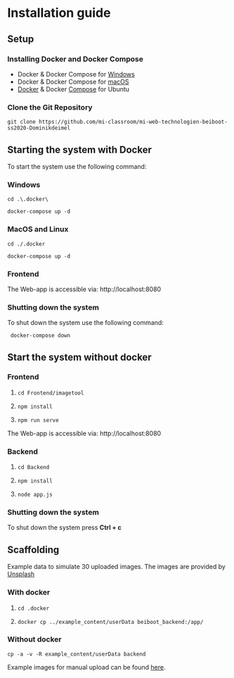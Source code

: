 # Installation guide 
## Setup 
### Installing Docker and Docker Compose
* Docker & Docker Compose for [Windows](https://docs.docker.com/docker-for-windows/install/)
* Docker & Docker Compose for [macOS](https://docs.docker.com/docker-for-mac/install/)
* [Docker](https://docs.docker.com/install/linux/docker-ce/ubuntu/) & Docker [Compose](https://docs.docker.com/compose/install/#install-compose) for Ubuntu
  
### Clone the Git Repository
`git clone https://github.com/mi-classroom/mi-web-technologien-beiboot-ss2020-Dominikdeimel`

## Starting the system with Docker
To start the system use the following command:

### Windows
    cd .\.docker\
        
    docker-compose up -d 
   
### MacOS and Linux
    cd ./.docker
        
    docker-compose up -d 
    
 ### Frontend
   The Web-app is accessible via: http://localhost:8080
    
 ### Shutting down the system
  To shut down the system use the following command:
    
     docker-compose down

## Start the system without docker

### Frontend
1.  ```cd Frontend/imagetool```
 
2.  ```npm install```
 
3.  ```npm run serve```
  
  The Web-app is accessible via: http://localhost:8080
  
### Backend
1. ```cd Backend```
 
2.  ```npm install```
  
3.  ```node app.js```
  
### Shutting down the system
  To shut down the system press **Ctrl + c**

## Scaffolding

Example data to simulate 30 uploaded images.
The images are provided by [Unsplash](https://unsplash.com/)

### With docker

1. ```cd .docker```

2. ```docker cp ../example_content/userData beiboot_backend:/app/``` 

### Without docker

```cp -a -v -R example_content/userData backend```

Example images for manual upload can be found [here](https://github.com/mi-classroom/mi-web-technologien-beiboot-ss2020-Dominikdeimel/tree/master/example_content/example_images).
